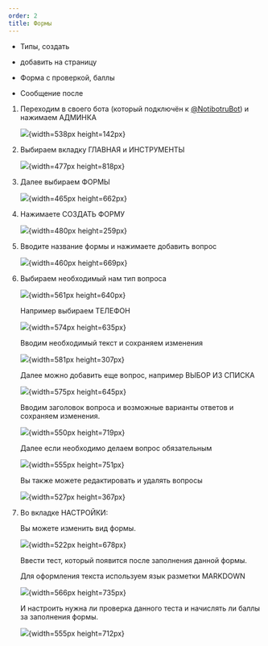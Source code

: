 ```yaml
---
order: 2
title: Формы
---
```


-  Типы, создать

-  добавить на страницу

-  Форма с проверкой, баллы

-  Сообщение после

1. Переходим в своего бота (который подключён к [@NotibotruBot](https://t.me/NotibotruBot)) и нажимаем АДМИНКА

   ![](./formy.jpeg){width=538px height=142px}

   

2. Выбираем вкладку ГЛАВНАЯ и ИНСТРУМЕНТЫ

   ![](./formy-2.jpeg){width=477px height=818px}

3. Далее выбираем ФОРМЫ

   ![](./formy-3.jpeg){width=465px height=662px}

4. Нажимаете СОЗДАТЬ ФОРМУ

   ![](./formy-4.jpeg){width=480px height=259px}

5. Вводите название формы и нажимаете добавить вопрос

   ![](./formy-5.jpeg){width=460px height=669px}

6. Выбираем необходимый нам тип вопроса

   ![](./formy-6.jpeg){width=561px height=640px}

   Например выбираем ТЕЛЕФОН

   ![](./formy-8.jpeg){width=574px height=635px}

   Вводим необходимый текст и сохраняем изменения

   ![](./formy-7.jpeg){width=581px height=307px}

   

   Далее можно добавить еще вопрос, например ВЫБОР ИЗ СПИСКА

   ![](./formy-9.jpeg){width=575px height=645px}

   Вводим заголовок вопроса и возможные варианты ответов и сохраняем изменения.

   ![](./formy-10.jpeg){width=550px height=719px}

   Далее если необходимо делаем вопрос обязательным

   ![](./formy-11.jpeg){width=555px height=751px}

   Вы также можете редактировать и удалять вопросы

   ![](./formy-12.jpeg){width=527px height=367px}

7. Во вкладке НАСТРОЙКИ:

   Вы можете изменить вид формы.

   ![](./formy-13.jpeg){width=522px height=678px}

   

   Ввести тест, который появится после заполнения данной формы.

   Для оформления текста используем язык разметки MARKDOWN

   ![](./formy-15.jpeg){width=566px height=735px}

   

   И настроить нужна ли проверка данного теста и начислять ли баллы за заполнения формы.

   ![](./formy-14.jpeg){width=555px height=712px}


